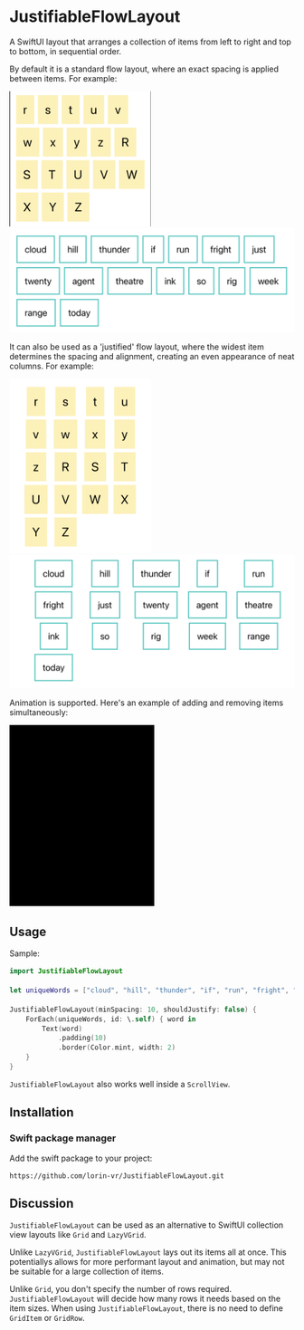 # JustifiableFlowLayout

A SwiftUI layout that arranges a collection of items from left to right and top to bottom, in sequential order. 

By default it is a standard flow layout, where an exact spacing is applied between items. For example:

<img src=demo/default-similar-widths.png width="250"> <img src=demo/default-varied-widths.png width="600">

It can also be used as a 'justified' flow layout, where the widest item determines the spacing and alignment, creating an even appearance of neat columns. For example:

<img src=demo/justified-similar-widths.png width = 250> <img src=demo/justified-varied-widths.png width="600">

Animation is supported. Here's an example of adding and removing items simultaneously:

![Animation showing the addition and removal of items simultaneously](demo/add-remove-animate.gif)

## Usage

Sample:

```swift
import JustifiableFlowLayout

let uniqueWords = ["cloud", "hill", "thunder", "if", "run", "fright", "just", "twenty", "agent", "theatre", "ink", "so", "rig", "week", "range", "today"]

JustifiableFlowLayout(minSpacing: 10, shouldJustify: false) {
    ForEach(uniqueWords, id: \.self) { word in
        Text(word)
            .padding(10)
            .border(Color.mint, width: 2)
    }
}

```

`JustifiableFlowLayout` also works well inside a `ScrollView`.


## Installation

### Swift package manager

Add the swift package to your project:

```
https://github.com/lorin-vr/JustifiableFlowLayout.git
```

## Discussion

`JustifiableFlowLayout` can be used as an alternative to SwiftUI collection view layouts like `Grid` and `LazyVGrid`.

Unlike `LazyVGrid`, `JustifiableFlowLayout` lays out its items all at once. This potentiallys allows for more performant layout and animation, but may not be suitable for a large collection of items.

Unlike `Grid`, you don't specify the number of rows required. `JustifiableFlowLayout` will decide how many rows it needs based on the item sizes. When using `JustifiableFlowLayout`, there is no need to define `GridItem` or `GridRow`.
